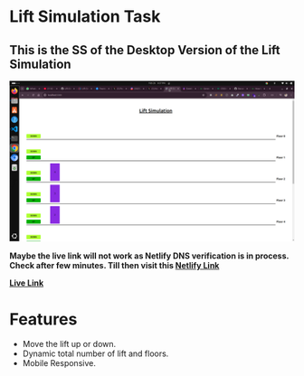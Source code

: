 # Lift Simulation Task

## This is the SS of the Desktop Version of the Lift Simulation
[![Demo Video](./assets/image.png)](./assets/Lift-Problem-Demo.mov)


**Maybe the live link will not work as Netlify DNS verification is in process. Check after few minutes. Till then visit this [Netlify Link](https://barundev-lift-simulation.netlify.app)**

**[Live Link](https://lift.baruntiwary.dev)**

# Features

- Move the lift up or down.
- Dynamic total number of lift and floors.
- Mobile Responsive.